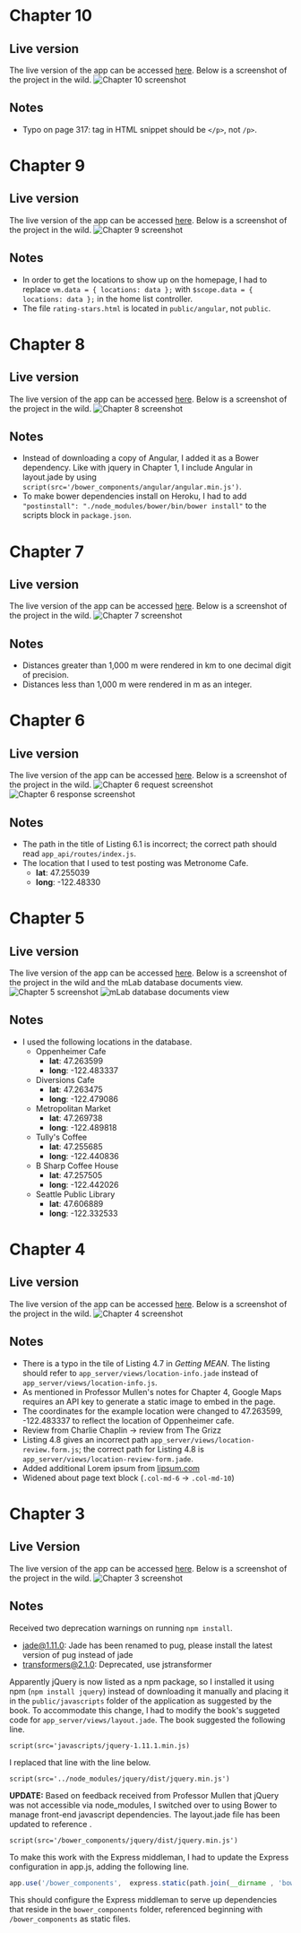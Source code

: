 # Chapter 10
## Live version
The live version of the app can be accessed [here]( https://glacial-beach-72033.herokuapp.com/). Below is a screenshot of the project in the wild.
![Chapter 10 screenshot](/public/images/chapter_10_screenshot.png)

## Notes
* Typo on page 317: tag in HTML snippet should be `</p>`, not `/p>`.

# Chapter 9
## Live version
The live version of the app can be accessed [here]( https://glacial-beach-72033.herokuapp.com/). Below is a screenshot of the project in the wild.
![Chapter 9 screenshot](/public/images/chapter_9_screenshot.png)

## Notes
* In order to get the locations to show up on the homepage, I had to replace `vm.data = { locations: data };` with `$scope.data = { locations: data };` in the home list controller.
* The file `rating-stars.html` is located in `public/angular`, not `public`.

# Chapter 8
## Live version
The live version of the app can be accessed [here]( https://glacial-beach-72033.herokuapp.com/). Below is a screenshot of the project in the wild.
![Chapter 8 screenshot](/public/images/chapter_8_screenshot.png)

## Notes
* Instead of downloading a copy of Angular, I added it as a Bower dependency. Like with jquery in Chapter 1, I include Angular in layout.jade by using ```script(src='/bower_components/angular/angular.min.js')```.
* To make bower dependencies install on Heroku, I had to add `"postinstall": "./node_modules/bower/bin/bower install"` to the scripts block in `package.json`.

# Chapter 7
## Live version
The live version of the app can be accessed [here]( https://glacial-beach-72033.herokuapp.com/). Below is a screenshot of the project in the wild.
![Chapter 7 screenshot](/public/images/chapter_7_screenshot.png)

## Notes
* Distances greater than 1,000 m were rendered in km to one decimal digit of precision.
* Distances less than 1,000 m were rendered in m as an integer.

# Chapter 6
## Live version
The live version of the app can be accessed [here]( https://glacial-beach-72033.herokuapp.com/). Below is a screenshot of the project in the wild.
![Chapter 6 request screenshot](/public/images/chapter_6_request_screenshot.png)
![Chapter 6 response screenshot](/public/images/chapter_6_response_screenshot.png)

## Notes
* The path in the title of Listing 6.1 is incorrect; the correct path should read `app_api/routes/index.js`.
* The location that I used to test posting was Metronome Cafe.
  * **lat**: 47.255039
  * **long**: -122.48330

# Chapter 5
## Live version
The live version of the app can be accessed [here]( https://glacial-beach-72033.herokuapp.com/). Below is a screenshot of the project in the wild and the mLab database documents view.
![Chapter 5 screenshot](/public/images/chapter_5_screenshot.png)
![mLab database documents view](/public/images/chapter_5_mlab.png)

## Notes
* I used the following locations in the database.
  * Oppenheimer Cafe
    * **lat**: 47.263599
    * **long**: -122.483337
  * Diversions Cafe
    * **lat**: 47.263475
    * **long**: -122.479086
  * Metropolitan Market
    * **lat**: 47.269738
    * **long**: -122.489818
  * Tully's Coffee
    * **lat**: 47.255685
    * **long**: -122.440836
  * B Sharp Coffee House
    * **lat**: 47.257505
    * **long**: -122.442026
  * Seattle Public Library
    * **lat**: 47.606889
    * **long**: -122.332533

# Chapter 4
## Live version
The live version of the app can be accessed [here]( https://glacial-beach-72033.herokuapp.com/). Below is a screenshot of the project in the wild.
![Chapter 4 screenshot](/public/images/chapter_4_screenshot.png)

## Notes
* There is a typo in the tile of Listing 4.7 in *Getting MEAN*. The listing should refer to `app_server/views/location-info.jade` instead of `app_server/views/location-info.js`.
* As mentioned in Professor Mullen's notes for Chapter 4, Google Maps requires an API key to generate a static image to embed in the page.
* The coordinates for the example location were changed to 47.263599, -122.483337 to reflect the location of Oppenheimer cafe.
* Review from Charlie Chaplin -> review from The Grizz
* Listing 4.8 gives an incorrect path `app_server/views/location-review.form.js`; the correct path for Listing 4.8 is `app_server/views/location-review-form.jade`.
* Added additional Lorem ipsum from [lipsum.com](http://lipsum.com)
* Widened about page text block (`.col-md-6` -> `.col-md-10`)


# Chapter 3
## Live Version
The live version of the app can be accessed [here]( https://glacial-beach-72033.herokuapp.com/). Below is a screenshot of the project in the wild.
![Chapter 3 screenshot](/public/images/chapter_3_screenshot.png)

## Notes

Received two deprecation warnings on running `npm install`.
* jade@1.11.0: Jade has been renamed to pug, please install the latest version of pug instead of jade
* transformers@2.1.0: Deprecated, use jstransformer

Apparently jQuery is now listed as a npm package, so I installed it using npm (`npm install jquery`) instead of downloading it manually and placing it in the `public/javascripts` folder of the application as suggested by the book. To accommodate this change, I had to modify the book's suggeted code for `app_server/views/layout.jade`. The book suggested the following line.
```jade
script(src='javascripts/jquery-1.11.1.min.js)
```
I replaced that line with the line below.
```jade
script(src='../node_modules/jquery/dist/jquery.min.js')
```

**UPDATE:** Based on feedback received from Professor Mullen that jQuery was not accessible via node_modules, I switched over to using Bower to manage front-end javascript dependencies. The layout.jade file has been updated to reference .
```jade
script(src='/bower_components/jquery/dist/jquery.min.js')
```
To make this work with the Express middleman, I had to update the Express configuration in app.js, adding the following line.
```javascript
app.use('/bower_components',  express.static(path.join(__dirname , 'bower_components')));
```
This should configure the Express middleman to serve up dependencies that reside in the `bower_components` folder, referenced beginning with `/bower_components` as static files.
